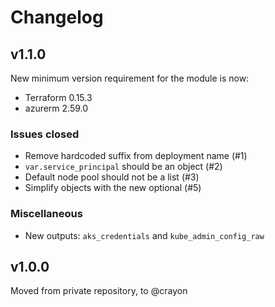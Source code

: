 # Changelog

## v1.1.0
New minimum version requirement for the module is now:
* Terraform 0.15.3
* azurerm 2.59.0

### Issues closed
- Remove hardcoded suffix from deployment name (#1)
- `var.service_principal` should be an object (#2)
- Default node pool should not be a list (#3)
- Simplify objects with the new optional (#5)

### Miscellaneous
- New outputs: `aks_credentials` and `kube_admin_config_raw`

## v1.0.0
Moved from private repository, to @crayon